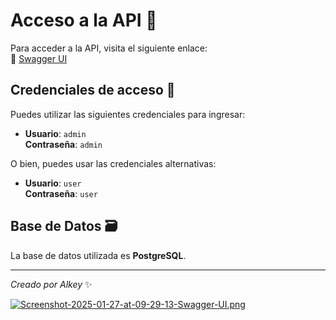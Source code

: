 # Acceso a la API 🚀

Para acceder a la API, visita el siguiente enlace:  
🔗 [Swagger UI](http://localhost:8080/swagger-ui/index.html)

## Credenciales de acceso 🔑

Puedes utilizar las siguientes credenciales para ingresar:

- **Usuario**: `admin`  
  **Contraseña**: `admin`

O bien, puedes usar las credenciales alternativas:

- **Usuario**: `user`  
  **Contraseña**: `user`

## Base de Datos 🗃️

La base de datos utilizada es **PostgreSQL**.

---

*Creado por Alkey* ✨

[![Screenshot-2025-01-27-at-09-29-13-Swagger-UI.png](https://i.postimg.cc/L4JrCzHK/Screenshot-2025-01-27-at-09-29-13-Swagger-UI.png)](https://postimg.cc/8sVKsfJt)
